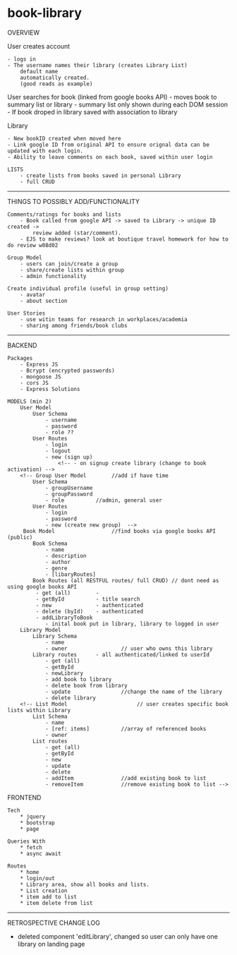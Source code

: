# book-library

OVERVIEW 

User creates account

    - logs in
    - The username names their library (creates Library List)
        default name
        automatically created. 
        (good reads as example)

User searches for book (linked from google books API)
    - moves book to summary list or library 
    - summary list only shown during each DOM session
    - If book droped in library saved with association to library

Library 

    - New bookID created when moved here
    - Link google ID from original API to ensure orignal data can be updated with each login. 
    - Ability to leave comments on each book, saved within user login
    
    LISTS
        - create lists from books saved in personal Library
        - full CRUD 

***********
THINGS TO POSSIBLY ADD/FUNCTIONALITY

    Comments/ratings for books and lists
        - Book called from google API -> saved to Library -> unique ID created -> 
            review added (star/comment). 
        - EJS to make reviews? look at boutique travel homework for how to do review w08d02 

    Group Model
        - users can join/create a group
        - share/create lists within group
        - admin functionality

    Create individual profile (useful in group setting)
        - avatar
        - about section

    User Stories
        - use witin teams for research in workplaces/academia
        - sharing among friends/book clubs

************
BACKEND

    Packages
        - Express JS
        - Bcrypt (encrypted passwords)
        - mongoose JS
        - cors JS
        - Express Solutions
   
    MODELS (min 2)
        User Model
            User Schema
                - username
                - password
                - role ??
            User Routes
                - login
                - logout
                - new (sign up)
                    <!-- - on signup create library (change to book activation) -->
        <!-- Group User Model        //add if have time
            User Schema
                - groupUsername
                - groupPassword
                - role          //admin, general user
            User Routes
                - login
                - password
                - new (create new group)  -->
         Book Model                  //find books via google books API (public)
            Book Schema         
                - name
                - description
                - author
                - genre
                - [libaryRoutes]
            Book Routes (all RESTFUL routes/ full CRUD) // dont need as using google books API
             - get (all)        - 
             - getById          - title search
             - new              - authenticated
             - delete (byId)    - authenticated 
             - addLibraryToBook
                - inital book put in library, library to logged in user
        Library Model           
            Library Schema
                - name
                - owner                 // user who owns this library
            Library routes      - all authenticated/linked to userId
                - get (all)     
                - getById
                - newLibrary
                - add book to library
                - delete book from library
                - update                //change the name of the library
                - delete library
        <!-- List Model                      // user creates specific book lists within Library
            List Schema
                - name     
                - [ref: items]          //array of referenced books
                - owner                 
            List routes         
                - get (all)     
                - getById
                - new
                - update
                - delete
                - addItem               //add existing book to list
                - removeItem            //remove existing book to list -->

FRONTEND

    Tech
        * jquery
        * bootstrap
        * page

    Queries With
        * fetch
        * async await

    Routes
        * home
        * login/out
        * Library area, show all books and lists. 
        * List creation
        * item add to list
        * item delete from list
    
**********
RETROSPECTIVE CHANGE LOG

- deleted component 'editLibrary', changed so user can only have one library on landing page
